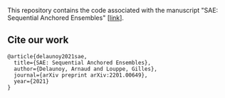 This repository contains the code associated with the manuscript "SAE: Sequential Anchored Ensembles" [[link](https://arxiv.org/abs/2201.00649)]. 

## Cite our work
```
@article{delaunoy2021sae,
  title={SAE: Sequential Anchored Ensembles},
  author={Delaunoy, Arnaud and Louppe, Gilles},
  journal={arXiv preprint arXiv:2201.00649},
  year={2021}
}
```
